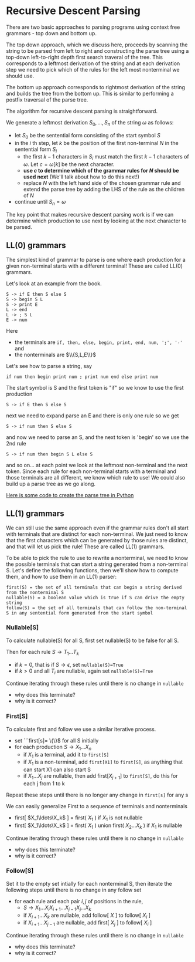 # Recursive Descent Parsing
There are two basic approaches to parsing programs using context free grammars - top down and bottom up.

The top down approach, which we discuss here, proceeds by scanning the string to be parsed from left to right
and constructing the parse tree using a top-down left-to-right depth first search traveral of the tree. This
corresponds to a leftmost derivation of the string and at each derivation step we need to pick which of the
rules for the left most nonterminal we should use.

The bottom up approach corresponds to rightmost derivation of the string and builds the tree from the bottom up.
This is similar to performing a postfix traversal of the parse tree.  

The algorithm for recursive descent parsing is straightforward. 

We generate a leftmost derivation $S_0,\ldots,S_n$ of the string $\omega$ as follows:
* let $S_0$ be the sentential form consisting of the start symbol $S$
* in the $i$ th step, let $k$ be the position of the first non-terminal $N$ in the sentential form $S_i$
  * the first $k-1$ characters in $S_i$ must match the first $k-1$ characters of $\omega$. Let $c=\omega[k]$ be the next character.
  * **use $c$ to determine which of the grammar rules for $N$ should be used next** (We'll talk about how to do this next!)
  * replace $N$ with the left hand side of the chosen grammar rule and extend the parse tree by adding the LHS of the rule as the children of $N$
* continue until $S_n = \omega$

The key point that makes recursive descent parsing work is if we can determine which production to use next by looking at the next character to be parsed.

## LL(0) grammars
The simplest kind of grammar to parse is one where each production for a given non-terminal starts with a different terminal! These are called LL(0)
grammars.

Let's look at an example from the book.

```
S -> if E then S else S
S -> begin S L
S -> print E
L -> end
L -> ; S L
E -> num
```
Here 
* the terminals are ```if, then, else, begin, print, end, num, ';', '-'``` and
* the nonterminals are $\\{S,L,E\\}$

Let's see how to parse a string, say
```
if num then begin print num ; print num end else print num
```
The start symbol is S and the first token is "if" so we know to use the first production
```
S -> if E then S else S
```
next we need to expand parse an E and there is only one rule so we get
```
S -> if num then S else S
```
and now we need to parse an S, and the next token is 'begin' so we use the 2nd rule
```
S -> if num then begin S L else S
```
and so on... at each point we look at the leftmost non-terminal and the next token.
Since each rule for each non-terminal starts with a terminal and those terminals are all different,
we know which rule to use!  We could also build up a parse tree as we go along.

[Here is some code to create the parse tree in Python](./demo1.py)


## LL(1) grammars
We can still use the same approach even if the grammar rules don't all start with terminals that are distinct for each non-terminal.
We just need to know that the first characters which can be generated by those rules are distinct, and that will let us pick the rule!
These are called LL(1) grammars.

To be able to pick the rule to use to rewrite a nonterminal, we need to know the possible terminals that can start a string generated from a non-terminal S.
Let's define the following functions, then we'll show how to compute them, and how to use them in an LL(1) parser:

```
first(S) = the set of all terminals that can begin a string derived from the nonterminal S
nullable(S) = a boolean value which is true if S can drive the empty string
follow(S) = the set of all terminals that can follow the non-terminal S in any sentential form generated from the start symbol
```

### Nullable[S]
To calculate nullable(S) for all S, first set nullable(S) to be false for all S.

Then for each rule $S\rightarrow T_1\ldots T_k$
* if $k=0$, that is if $S\rightarrow \epsilon$, set ```nullable(S)=True```
* if $k>0$ and all $T_i$ are nullable, again set ```nullable(S)=True```

Continue iterating through these rules until there is no change in ```nullable```
* why does this terminate?
* why is it correct?

### First[S]
To calculate first and follow we use a similar iterative process.

* set ```first[s]= \\{\\}$ for all S initially
* for each production $S\rightarrow X_1\ldots X_n$
  * if $X_1$ is a terminal, add it to ``first[S]``
  * if $X_1$ is a non-terminal, add ```first[X1]``` to ```first[S]```, as anything that can start X1 can also start S
  * if $X_1\ldots X_j$ are nullable, then add first[$X_{j+1}$] to ```first[S]```, do this for each j from 1 to k

Repeat these steps until there is no longer any change in ```first[s]``` for any s

We can easily generalize First to a sequence of terminals and nonterminals
* first[ $X_1\ldots\X_k$  ] = first( $X_1$ ) if $X_1$ is not nullable
* first[ $X_1\ldots\X_k$  ] = first( $X_1$ ) union first( $X_2\ldots X_k$ ) if $X_1$ is nullable

Continue iterating through these rules until there is no change in ```nullable```
* why does this terminate?
* why is it correct?

### Follow[S]
Set it to the empty set intially for each nonterminal S, then iterate the following steps until there is no change in any follow set

* for each rule and each pair $i,j$ of positions in the rule,
  * $S\rightarrow X_1\ldots X_i X_{i+1}\ldots X_{j-1} X_j \ldots X_k$
  * if $X_{i+1}\ldots X_{k}$ are nullable, add follow[ $X$ ] to  follow[ $X_i$ ]
  * if $X_{i+1}\ldots X_{j-1}$ are nullable, add first[ $X_j$ ] to  follow[ $X_i$ ]

Continue iterating through these rules until there is no change in ```nullable```
* why does this terminate?
* why is it correct?


